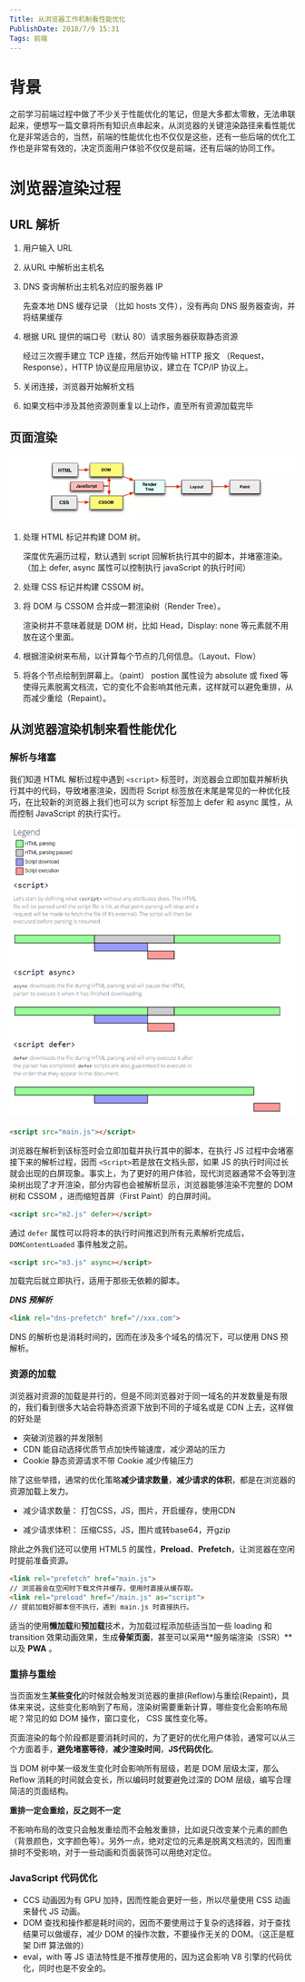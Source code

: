 ```yaml
---
Title: 从浏览器工作机制看性能优化
PublishDate: 2018/7/9 15:31
Tags: 前端
---
```


# 背景

之前学习前端过程中做了不少关于性能优化的笔记，但是大多都太零散，无法串联起来，便想写一篇文章将所有知识点串起来，从浏览器的关键渲染路径来看性能优化是非常适合的，当然，前端的性能优化也不仅仅是这些，还有一些后端的优化工作也是非常有效的，决定页面用户体验不仅仅是前端，还有后端的协同工作。

# 浏览器渲染过程

## URL 解析

1. 用户输入 URL

2. 从URL 中解析出主机名

3. DNS 查询解析出主机名对应的服务器 IP

   先查本地 DNS 缓存记录 （比如 hosts 文件），没有再向 DNS 服务器查询，并将结果缓存

4. 根据 URL 提供的端口号（默认 80）请求服务器获取静态资源

   经过三次握手建立 TCP 连接，然后开始传输 HTTP 报文 （Request，Response），HTTP 协议是应用层协议，建立在 TCP/IP 协议上。

5. 关闭连接，浏览器开始解析文档

6. 如果文档中涉及其他资源则重复以上动作，直至所有资源加载完毕

## 页面渲染

![](..\imgs\browserRender.webp)

1. 处理 HTML 标记并构建 DOM 树。

   深度优先遍历过程，默认遇到 script 回解析执行其中的脚本，并堵塞渲染。（加上 defer,  async 属性可以控制执行 javaScript 的执行时间）

2. 处理 CSS 标记并构建 CSSOM 树。

3. 将 DOM 与 CSSOM 合并成一颗渲染树（Render Tree）。

   渲染树并不意味着就是 DOM 树，比如 Head，Display: none 等元素就不用放在这个里面。

4. 根据渲染树来布局，以计算每个节点的几何信息。（Layout、Flow）

5. 将各个节点绘制到屏幕上。（paint）
   postion 属性设为 absolute 或 fixed 等使得元素脱离文档流，它的变化不会影响其他元素，这样就可以避免重排，从而减少重绘（Repaint）。

## 从浏览器渲染机制来看性能优化

### 解析与堵塞

我们知道 HTML 解析过程中遇到 `<script>` 标签时，浏览器会立即加载并解析执行其中的代码，导致堵塞渲染，因而将 Script 标签放在末尾是常见的一种优化技巧，在比较新的浏览器上我们也可以为 script 标签加上 defer 和 async 属性，从而控制 JavaScript 的执行实行。

![wfL82.png](..\imgs\scriptload.webp) 

```html
<script src="main.js"></script>
```

浏览器在解析到该标签时会立即加载并执行其中的脚本，在执行 JS 过程中会堵塞接下来的解析过程，因而 `<Script>`若是放在文档头部，如果 JS 的执行时间过长就会出现的白屏现象。事实上，为了更好的用户体验，现代浏览器通常不会等到渲染树出现了才开渲染，部分内容也会被解析显示，浏览器能够渲染不完整的 DOM树和 CSSOM ，进而缩短首屏（First Paint）的白屏时间。

```html
<script src="m2.js" defer></script>
```

通过 `defer` 属性可以将将本的执行时间推迟到所有元素解析完成后，`DOMContentLoaded`  事件触发之前。

```html
<script src="m3.js" async></script>
```

加载完后就立即执行，适用于那些无依赖的脚本。

***DNS 预解析***
```html
<link rel="dns-prefetch" href="//xxx.com">
```
DNS 的解析也是消耗时间的，因而在涉及多个域名的情况下，可以使用 DNS 预解析。


### 资源的加载

浏览器对资源的加载是并行的，但是不同浏览器对于同一域名的并发数量是有限的，我们看到很多大站会将静态资源下放到不同的子域名或是 CDN 上去，这样做的好处是

* 突破浏览器的并发限制
* CDN 能自动选择优质节点加快传输速度，减少源站的压力
* Cookie 静态资源请求不带 Cookie 减少传输压力

除了这些举措，通常的优化策略**减少请求数量**，**减少请求的体积**，都是在浏览器的资源加载上发力。

* 减少请求数量： 打包CSS，JS，图片，开启缓存，使用CDN

* 减少请求体积： 压缩CSS，JS，图片或转base64，开gzip

除此之外我们还可以使用 HTML5 的属性，**Preload**、**Prefetch**，让浏览器在空闲时提前准备资源。

```html
<link rel="prefetch" href="main.js">
// 浏览器会在空闲时下载文件并缓存，使用时直接从缓存取。
<link rel="preload" href="/main.js" as="script">
// 提前加载好脚本但不执行，遇到 main.js 时直接执行。
```

适当的使用**懒加载**和**预加载**技术，为加载过程添加些适当加一些 loading 和 transition 效果动画效果，生成**骨架页面**，甚至可以采用**服务端渲染（SSR）**以及 **PWA** 。

### 重排与重绘

当页面发生**某些变化**的时候就会触发浏览器的重排(Reflow)与重绘(Repaint)，具体来来说，这些变化影响到了布局，渲染树需要重新计算，哪些变化会影响布局呢？常见的如 DOM 操作，窗口变化， CSS 属性变化等。

页面渲染的每个阶段都是要消耗时间的，为了更好的优化用户体验，通常可以从三个方面着手，**避免堵塞等待**，**减少渲染时间**，**JS代码优化**。

当 DOM 树中某一级发生变化时会影响所有层级，若是 DOM 层级太深，那么 Reflow 消耗的时间就会变长，所以编码时就要避免过深的 DOM 层级，编写合理简洁的页面结构。

**重排一定会重绘，反之则不一定**

不影响布局的改变只会触发重绘而不会触发重排，比如说只改变某个元素的颜色（背景颜色，文字颜色等）。另外一点，绝对定位的元素是脱离文档流的，因而重排时不受影响，对于一些动画和页面装饰可以用绝对定位。

### JavaScript 代码优化

* CCS 动画因为有 GPU 加持，因而性能会更好一些，所以尽量使用 CSS 动画来替代 JS 动画。
* DOM 查找和操作都是耗时间的，因而不要使用过于复杂的选择器，对于查找结果可以做缓存，减少 DOM 的操作次数，不要操作无关的 DOM。（这正是框架 Diff 算法做的）
* eval，with 等 JS 语法特性是不推荐使用的，因为这会影响 V8 引擎的代码优化，同时也是不安全的。